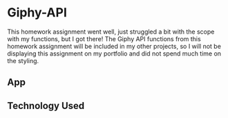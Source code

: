 # Giphy-API

This homework assignment went well, just struggled a bit with the scope with my functions, but I got there! The Giphy API functions from this homework assignment will be included in my other projects, so I will not be displaying this assignment on my portfolio and did not spend much time on the styling. 

App
-----


Technology Used
-----

